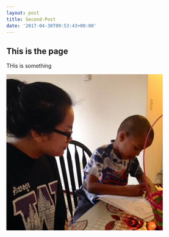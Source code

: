 ```yaml
---
layout: post
title: Second-Post
date: '2017-04-30T09:53:43+00:00'
---
```



## This is the page

THis is something

![](assets/images/Sq/Tey&AbdullahiSQ.jpg)

